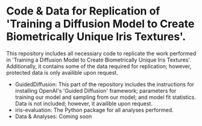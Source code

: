 # Code & Data for Replication of 'Training a Diffusion Model to Create Biometrically Unique Iris Textures'.
This repository includes all necessiary code to replicate the work performed in 'Training a Diffusion Model to Create Biometrically Unique Iris Textures'. Additionally, it contains some of the data required for replication; however, protected data is only availible upon request.

* GuidedDiffusion: This part of the repository includes the instructions for installing OpenAI's 'Guided Diffusion' framework; parameters for training our model and sampling from our model; and model fit statistics. Data is not included; however, it availible upon request.
* iris-evaluation: The Python package for all analyses performed.
* Data & Analyses: Coming soon
